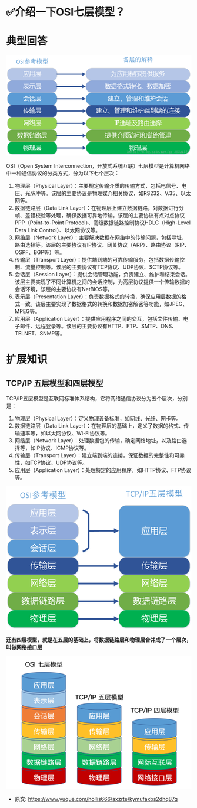 # ✅介绍一下OSI七层模型？
<!--page header-->

<a name="DgItc"></a>
# 典型回答

![](./img/hWHSJKcfLpIszzLZ/1679215465250-69585686-78e5-4dba-a4b8-517d2e887bb3-343030.png)


OSI（Open System Interconnection，开放式系统互联）七层模型是计算机网络中一种通信协议的分类方式，分为以下七个层次：

1. 物理层（Physical Layer）：主要规定传输介质的传输方式，包括电信号、电压、光脉冲等。该层的主要协议是物理媒介相关协议，如RS232、V.35、以太网等。
2. 数据链路层（Data Link Layer）：在物理层上建立数据链路，对数据进行分帧、差错校验等处理，确保数据可靠地传输。该层的主要协议有点对点协议PPP（Point-to-Point Protocol）、高级数据链路控制协议HDLC（High-Level Data Link Control）、以太网协议等。
3. 网络层（Network Layer）：主要解决数据在网络中的传输问题，包括寻址、路由选择等。该层的主要协议有IP协议、网关协议（ARP）、路由协议（RIP、OSPF、BGP等）等。
4. 传输层（Transport Layer）：提供端到端的可靠传输服务，包括数据传输控制、流量控制等。该层的主要协议有TCP协议、UDP协议、SCTP协议等。
5. 会话层（Session Layer）：提供会话管理功能，负责建立、维护和结束会话。该层主要实现了不同计算机之间的会话控制，为高层协议提供一个传输数据的会话环境，该层的主要协议有NetBIOS等。
6. 表示层（Presentation Layer）：负责数据格式的转换，确保应用层数据的格式一致。该层主要实现了数据格式的转换和数据加密解密等功能，如JPEG、MPEG等。
7. 应用层（Application Layer）：提供应用程序之间的交互，包括文件传输、电子邮件、远程登录等。该层的主要协议有HTTP、FTP、SMTP、DNS、TELNET、SNMP等。


 
<a name="G5mdx"></a>
# 扩展知识

<a name="dafp6"></a>
## TCP/IP 五层模型和四层模型

TCP/IP五层模型是互联网标准体系结构，它将网络通信协议分为五个层次，分别是：

1. 物理层（Physical Layer）：定义物理设备标准，如网线、光纤、网卡等。
2. 数据链路层（Data Link Layer）：在物理层的基础上，定义了数据的格式、传输速率等，如以太网协议、Wi-Fi协议等。
3. 网络层（Network Layer）：处理数据包的传输，确定网络地址，以及路由选择等，如IP协议、ICMP协议等。
4. 传输层（Transport Layer）：建立端到端的连接，保证数据的完整性和可靠性，如TCP协议、UDP协议等。
5. 应用层（Application Layer）：处理特定的应用程序，如HTTP协议、FTP协议等。


![](./img/hWHSJKcfLpIszzLZ/1679215512409-97a70e95-730c-4e33-9aa9-b32958e39a92-029656.png)

**还有四层模型，就是在五层的基础上，将数据链路层和物理层合并成了一个层次，叫做网络接口层**

![](./img/hWHSJKcfLpIszzLZ/1679215841660-1221d7ed-9d65-4237-9b41-a8f35fc5f540-939258.png)


<!--page footer-->
- 原文: <https://www.yuque.com/hollis666/axzrte/kymufaxbs2dhq87q>